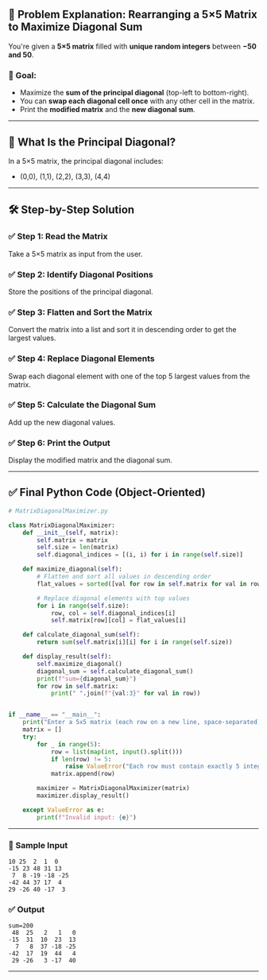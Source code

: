 ## 🧩 Problem Explanation: Rearranging a 5×5 Matrix to Maximize Diagonal Sum

You're given a **5×5 matrix** filled with **unique random integers** between **−50 and 50**.

### 🎯 Goal:

- Maximize the **sum of the principal diagonal** (top-left to bottom-right).
- You can **swap each diagonal cell once** with any other cell in the matrix.
- Print the **modified matrix** and the **new diagonal sum**.

---

## 🧠 What Is the Principal Diagonal?

In a 5×5 matrix, the principal diagonal includes:

- (0,0), (1,1), (2,2), (3,3), (4,4)

---

## 🛠️ Step-by-Step Solution

### ✅ Step 1: Read the Matrix

Take a 5×5 matrix as input from the user.

### ✅ Step 2: Identify Diagonal Positions

Store the positions of the principal diagonal.

### ✅ Step 3: Flatten and Sort the Matrix

Convert the matrix into a list and sort it in descending order to get the largest values.

### ✅ Step 4: Replace Diagonal Elements

Swap each diagonal element with one of the top 5 largest values from the matrix.

### ✅ Step 5: Calculate the Diagonal Sum

Add up the new diagonal values.

### ✅ Step 6: Print the Output

Display the modified matrix and the diagonal sum.

---

## ✅ Final Python Code (Object-Oriented)

```python
# MatrixDiagonalMaximizer.py

class MatrixDiagonalMaximizer:
    def __init__(self, matrix):
        self.matrix = matrix
        self.size = len(matrix)
        self.diagonal_indices = [(i, i) for i in range(self.size)]

    def maximize_diagonal(self):
        # Flatten and sort all values in descending order
        flat_values = sorted([val for row in self.matrix for val in row], reverse=True)

        # Replace diagonal elements with top values
        for i in range(self.size):
            row, col = self.diagonal_indices[i]
            self.matrix[row][col] = flat_values[i]

    def calculate_diagonal_sum(self):
        return sum(self.matrix[i][i] for i in range(self.size))

    def display_result(self):
        self.maximize_diagonal()
        diagonal_sum = self.calculate_diagonal_sum()
        print(f"sum={diagonal_sum}")
        for row in self.matrix:
            print(" ".join(f"{val:3}" for val in row))


if __name__ == "__main__":
    print("Enter a 5x5 matrix (each row on a new line, space-separated):")
    matrix = []
    try:
        for _ in range(5):
            row = list(map(int, input().split()))
            if len(row) != 5:
                raise ValueError("Each row must contain exactly 5 integers.")
            matrix.append(row)

        maximizer = MatrixDiagonalMaximizer(matrix)
        maximizer.display_result()

    except ValueError as e:
        print(f"Invalid input: {e}")
```

---

### 🧪 Sample Input

```
10 25  2  1  0
-15 23 48 31 13
 7  8 -19 -18 -25
-42 44 37 17  4
29 -26 40 -17  3
```

### ✅ Output

```
sum=200
 48  25   2   1   0
-15  31  10  23  13
  7   8  37 -18 -25
-42  17  19  44   4
 29 -26   3 -17  40
```

---
